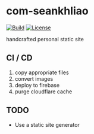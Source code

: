 # com-seankhliao

[![Build](https://img.shields.io/badge/endpoint.svg?url=https://badger.seankhliao.com/r/github_seankhliao_com-seankhliao)](https://console.cloud.google.com/cloud-build/builds?project=com-seankhliao&query=source.repo_source.repo_name%20%3D%20%22github_seankhliao_com-seankhliao)
[![License](https://img.shields.io/github/license/seankhliao/com-seankhliao.svg?style=for-the-badge)](LICENSE)

handcrafted personal static site

## CI / CD

1. copy appropriate files
2. convert images
3. deploy to firebase
4. purge cloudflare cache

## TODO

- Use a static site generator
